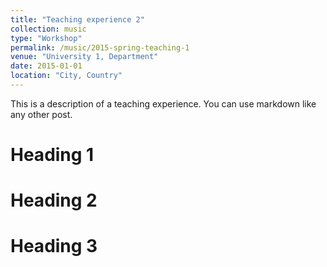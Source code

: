 ```yaml
---
title: "Teaching experience 2"
collection: music
type: "Workshop"
permalink: /music/2015-spring-teaching-1
venue: "University 1, Department"
date: 2015-01-01
location: "City, Country"
---
```


This is a description of a teaching experience. You can use markdown like any other post.

# Heading 1

# Heading 2

# Heading 3
